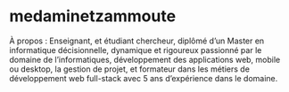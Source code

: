 # medaminetzammoute
À propos :
Enseignant, et étudiant chercheur, diplômé d’un Master en informatique décisionnelle, dynamique et rigoureux passionné par le domaine de l’informatiques, développement des applications web, mobile ou desktop, la gestion de projet, et formateur dans les métiers de développement web full-stack avec 5 ans d’expérience dans le domaine.
